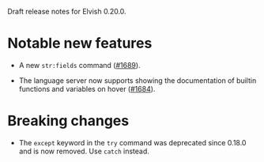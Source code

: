 Draft release notes for Elvish 0.20.0.

# Notable new features

-   A new `str:fields` command ([#1689](https://b.elv.sh/1689)).

-   The language server now supports showing the documentation of builtin
    functions and variables on hover ([#1684](https://b.elv.sh/1684)).

# Breaking changes

-   The `except` keyword in the `try` command was deprecated since 0.18.0 and is
    now removed. Use `catch` instead.
